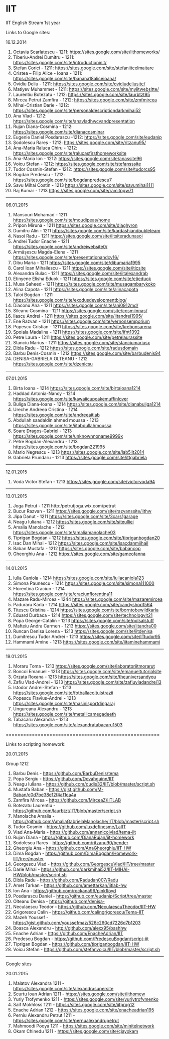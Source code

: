 IIT
===

IIT English Stream 1st year

Links to Google sites:

16.12.2014

1. Octavia Scarlatescu - 1211: https://sites.google.com/site/iithomeworks/
2. Tiberiu-Andrei Dumitru - 1211: https://sites.google.com/site/introductioninit/
3. Stefan Corici - 1211: https://sites.google.com/site/stefaniitcelmaitare
4. Cristea – Filip Alice - Ioana - 1211: https://sites.google.com/site/banana18aliceioana/
5. Ovidiu Deliu - 1211: https://sites.google.com/site/ovidiudeliusite/
6. Matiyev Muhammet - 1211: https://sites.google.com/site/myiitwebsitte/
7. Laurentiu Botezatu - 1212: https://sites.google.com/site/laurbtzt95
8. Mircea Petrut Zamfira - 1212: https://sites.google.com/site/zmfmircea
9. Mihai-Cristian Darie - 1212: https://sites.google.com/site/personaldescriptiondarkmihai52
10. Ana Vlad - 1212: https://sites.google.com/site/anavladhwcvandpresentation
11. Rujan Diana-Cosmina - 1212: https://sites.google.com/site/dianacosminar
12. Eugenie Daniel Posdarascu -1212: https://sites.google.com/site/eudanip
13. Șodolescu Rareș - 1212: https://sites.google.com/site/ritzanu95/
14. Ana-Maria Raluca Chiru - 1212: https://sites.google.com/site/ralucasfirsthomeworksite
15. Ana-Maria Ion - 1212: https://sites.google.com/site/anassite96
16. Voicu Stefan - 1212: https://sites.google.com/site/stefansssite
17. Tudor Cosmin-Stefan - 1212: https://sites.google.com/site/tudorcs95
18. Bogdan Predescu - 1212: https://sites.google.com/site/bogdanpredescu7
19. Savu Mihai Costin - 1213 https://sites.google.com/site/savumihai1111
20. Raj Kumar - 1213 https://sites.google.com/site/ramitpgw71

-------------------------

06.01.2015

1. Mansouri Mohamad - 1211 https://sites.google.com/site/moudipeas/home
2. Pripon Miruna - 1211 https://sites.google.com/site/diaghyron
3. Dumitru Alin - 1211 https://sites.google.com/site/kardashiandoubleteam
4. Nasoi Radu - 1211 https://sites.google.com/site/iitsiteradunasoi
5. Andrei Tudor Enache - 1211 https://sites.google.com/site/andreiwebsite0/
6. Armășescu Magda-Elena - 1211 https://sites.google.com/site/presentationandcv16/
7. Dibu Maria - 1211 https://sites.google.com/site/dibumaria1995
8. Carol Ioan Mihailescu - 1211 https://sites.google.com/site/iticsite
9. Alexandra Bulac - 1211 https://sites.google.com/site/iitalexandrab
10. Etinyene Elisha Eduok - 1211 https://sites.google.com/site/etieduok
11. Musa Saheed - 1211 https://sites.google.com/site/musagambarykoko
12. Alina Capota - 1211 https://sites.google.com/site/alinacapota
13. Taloi Bogdan - 1211 https://sites.google.com/site/exodusdevelopmentblog/
14. Diaconu Ana - 1211 https://sites.google.com/site/ani0912md/
15. Sileanu Cosmina - 1211 https://sites.google.com/site/cosmiinnas/
16. Ilascu Andrei - 1211 https://sites.google.com/site/iitandrei1995/
17. Ene Razvan - 1211 https://sites.google.com/site/vernonsemporium
18. Popescu Cristian - 1211 https://sites.google.com/site/krebonsarena
19. Spoiala Madalina - 1211 https://sites.google.com/site/ifnt1392
20. Petre Laura - 1211 https://sites.google.com/site/petrelaurassite
21. Stanciu Marius - 1211 https://sites.google.com/site/stanciumariusx
22. Dibla Radu - 1212 https://sites.google.com/site/radusdomain
23. Barbu Denis-Cosmin - 1212 https://sites.google.com/site/barbudenis94
24. DENISA-GABRIELA OLTEANU - 1212 https://sites.google.com/site/dzenicsu

-------------------------

07.01.2015

1. Birta Ioana - 1214 https://sites.google.com/site/birtaioana1214
2. Haddad Antonia-Nancy - 1214 https://sites.google.com/site/kawaiicupcakemuffinlover
3. Buliga Diana-Ioana - 1214 https://sites.google.com/site/dianabuliga1214
4. Ureche Andreea Cristina - 1214 https://sites.google.com/site/andreeaitlab
5. Abdullah saadaldin ahmed moussa - 1213 https://sites.google.com/site/iitabdullahmoussa
6. Soare Dragos-Gabriel - 1213 https://sites.google.com/site/unknownnoname9999x
7. Petre Bogdan-Alexandru - 1213 https://sites.google.com/site/bogdan221995
8. Mario Negrescu - 1213 https://sites.google.com/site/lab5iit2014
9. Gabriela Prundaru - 1213 https://sites.google.com/site/ittgabriela


-------------------------

12.01.2015

1. Voda Victor Stefan - 1213 https://sites.google.com/site/victorvoda94

-------------------------

13.01.2015

1. Joga Petrut - 1211 http:/petrutjoga.wix.com/petrut
2. Bucur Razvan - 1211 https://sites.google.com/site/razvanssite/iithw
3. Jipa Danut - 1211 https://sites.google.com/site/3cars1garage
4. Neagu Iuliana - 1212 https://sites.google.com/site/siteulliei
5. Amalia Manolache - 1212 https://sites.google.com/site/amaliamanolache03
6. Tiprigan Bogdan - 1212 https://sites.google.com/site/tipriganbogdan20
7. Isac Dan Mihai - 1212 https://sites.google.com/site/isacdanmiihail
8. Baban Mustafa - 1212 https://sites.google.com/site/babancop
9. Gheorghiu Ana - 1212 https://sites.google.com/site/gameofanna


-------------------------

14.01.2015

1. Iulia Caniola - 1214 https://sites.google.com/site/iuliacaniola123
2. Simona Paunescu - 1214 https://sites.google.com/site/simona111000
3. Florentina Craciun - 1214 https://sites.google.com/site/craciunflorentina11
4. Mazare Radu-Mircea - 1244 https://sites.google.com/site/mazaremircea
5. Paduraru Karla - 1214 https://sites.google.com/site/candyshop1564
6. Titescu Cristina - 1214 https://sites.google.com/site/borntobewildkarla
7. Eduard Durbaca - 1214 https://sites.google.com/site/technologyit21
8. Popa George-Catalin - 1213 https://sites.google.com/site/polsalstuff
9. Mafteiu Andra Carmen - 1213 https://sites.google.com/site/iitandra00
10. Runcan Denisa Lorena - 1213 https://sites.google.com/site/iitdenisa
11. Dumitrescu Tudor Andrei - 1213 https://sites.google.com/site/ITtudor95
12. Hammami  Amine - 1213 https://sites.google.com/site/iitaminehammami


-------------------------

19.01.2015

1. Moraru Toma - 1213 https://sites.google.com/site/laboratoriitmorarut
2. Boncoi Emanuel - 1213 https://sites.google.com/site/emanueltutorialsite
3. Orzata Roxana - 1213 https://sites.google.com/site/theuniversandyou
4. Zafiu Vlad-Andrei - 1213 https://sites.google.com/site/zafiuvladandrei13
5. Istodor Andrei-Stefan - 1213 https://sites.google.com/site/fotballacoltulstrazii
6. Popescu Flavius-Andrei - 1213 https://sites.google.com/site/masinisportdingaraj
7. Ungureanu Alexandru - 1213 https://sites.google.com/site/metallicamegadeeth
8. Tabacaru Alexandra - 1213 https://sites.google.com/site/alexandratabacaru1503

=====================================================

Links to scripting homework:

20.01.2015

Group 1212

1. Barbu Denis - https://github.com/BarbuDenis/tema
2. Popa Sergiu - https://github.com/Dovahguinn/IIT
3. Neagu Iuliana - https://github.com/dudis32/IIT/blob/master/script.sh
4. Mustafa Baban - https://gist.github.com/M-Baban/c0d7be38e12f4af1ca4a
5. Zamfira Mircea - https://github.com/MirceaZ/IITLAB
6. Botezatu Laurentiu - https://github.com/laurbtzt/IIT/blob/master/script.sh
7. Manolache Amalia - https://github.com/AmaliaGabrielaManolache/IIT/blob/master/script.sh
8. Tudor Cosmin - https://github.com/luxdefinesme/LaIIT
9. Vlad Ana-Maria - https://github.com/annanicolvlad/tema-iit
10. Rujan Diana - https://github.com/DianaRujan/iit-homework
11. Sodolescu Rares - https://github.com/ritzanu90/bender
12. Gheorgiu Ana - https://github.com/AnaGheorghiu/IIT-HW
13. Dima Bogdan - https://github.com/DimaBogdan/Homework-IIT/tree/master
14. Georgescu Vlad - https://github.com/GeorgescuVlad/IIT/tree/master
15. Darie Mihai - https://github.com/darkmihai52/IIT-MIHAI-HW/blob/master/script.sh
16. Dibla Radu - https://github.com/Radudan007/Radu
17. Amet Tarkan - https://github.com/amettarkan/iitlab-hw
18. Ion Ana - https://github.com/rockana96/pinkfloyd
19. Posdarascu Daniel - https://github.com/eudanip/Script/tree/master
20. Olteanu Denisa - https://github.com/denisa-
21. Neculaescu Teodor - https://github.com/NeculaescuTheodor/IIT-HW
22. Grigorescu Calin - https://github.com/calingrigorescu/Tema-IIT
23. Mazeh Youssef - https://gist.github.com/youssefmaz/526c260cd7226d7b1203
24. Boasca Alexandru - http://github.com/alexx95/bashhw
25. Enache Adrian - https://github.com/EnacheAdrian/IIT
26. Predescu Bogdan - https://github.com/PredescuBogdan/script-iit
27. Tiprigan Bogdan - https://github.com/tipriganbogdan/IIT-HW
28. Voicu Stefan - https://github.com/stefanvoicu/IIT/blob/master/script.sh

-----

Google sites

20.01.2015

1. Malatov Alexandra 1211 - https://sites.google.com/site/alexandrasupersite
2. Scurtu Ioan Adrian 1211 - https://sites.google.com/site/iithomew
3. Yuriy Trofymenko 1211 -  https://sites.google.com/site/yuriytrofymenko
4. Saif Mokhloss 1211 - https://sites.google.com/site/iitprog12
5. Enache Adrian 1212 - https://sites.google.com/site/enacheadrian195
6. Perniu Alexandru Petrut 1211 - https://sites.google.com/site/pernualexandrupetrut
7. Mahmoodi Pooya 1211 - https://sites.google.com/site/minitelnetwork
8. Okam Chinedu 1211 - https://sites.google.com/site/cjayokam

